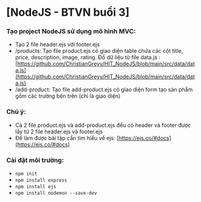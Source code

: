 # [NodeJS - BTVN buổi 3]

### Tạo project NodeJS sử dụng mô hình MVC:

+ Tạo 2 file header.ejs với footer.ejs
+ /products: Tạo file product.ejs có giao diện table chứa các cột title, price, description, image, rating. Đổ dữ liệu từ file data.js : [https://github.com/ChristianGreyy/HIT_NodeJS/blob/main/src/data/data.js](https://github.com/ChristianGreyy/HIT_NodeJS/blob/main/src/data/data.js)
+ /add-product: Tạo file add-product.ejs có giao diện form tạo sản phẩm gồm các trường bên trên (chỉ là giao diện)

### Chú ý:

+ Cả 2 file product.ejs và add-product.ejs đều có header và footer được lấy từ 2 file header.ejs và footer.ejs
+ Để làm được bài tập cần tìm hiểu về ejs: [https://ejs.co/#docs](https://ejs.co/#docs)

### Cài đặt môi trường:

+ `npm init`
+ `npm install express`
+ `npm install ejs`
+ `npm install nodemon --save-dev`
